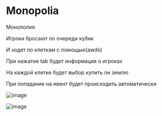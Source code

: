# Monopolia
Монополия

Игроки бросают по очереди кубик

И ходят по клеткам с помощью(awds)

При нажатие tab будет информация о игроках

На каждой клетке будет выбор купить ли землю

При попадание на ивент будет происходить автоматически

![image](https://github.com/LopikMen/Monopolia/assets/105353472/25044bf5-59e7-4207-a684-4ade74d0e80b)
										
												
						
												
![image](https://github.com/LopikMen/Monopolia/assets/105353472/575a37cf-09f5-4263-9673-138aac7874b0)
